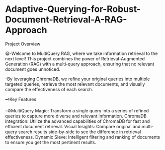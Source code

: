 # Adaptive-Querying-for-Robust-Document-Retrieval-A-RAG-Approach

Project Overview

😀-Welcome to MultiQuery RAG, where we take information retrieval to the next level! This project combines the power of Retrieval-Augmented Generation (RAG) with a multi-query approach, 
ensuring that no relevant document goes unnoticed.

-By leveraging ChromaDB, 
we refine your original queries into multiple targeted queries, 
retrieve the most relevant documents, and visually compare the effectiveness of each search.

🗝️Key Features

-⚙️MultiQuery Magic: Transform a single query into a series of refined queries to capture more diverse and relevant information.
ChromaDB Integration: Utilize the advanced capabilities of ChromaDB for fast and efficient document retrieval.
Visual Insights: Compare original and multi-query search results side-by-side to see the difference in retrieval effectiveness.
Dynamic Sieve: Intelligent filtering and ranking of documents to ensure you get the most pertinent results.
